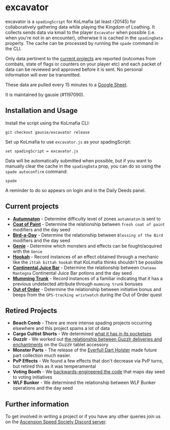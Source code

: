 # excavator

excavator is a `spadingScript` for KoLmafia (at least r20145) for collaboratively gathering data while playing the Kingdom of Loathing. It collects sends data via kmail to the player `Excavator` when possible (i.e. when you're not in an encounter), otherwise it is cached in the `spadingData` property. The cache can be processed by running the `spade` command in the CLI.

Only data pertinent to the [current projects](#current-projects) are reported (outcomes from combats, state of flags or counters on your player etc) and each packet of data can be reviewed and approved before it is sent. No personal information will ever be transmitted.

These data are pulled every 15 minutes to a [Google Sheet](https://tinyurl.com/excavator-data).

It is maintained by gausie (#1197090).

## Installation and Usage

Install the script using the KoLmafia CLI:

```
git checkout gausie/excavator release
```

Set up KoLmafia to use `excavator.js` as your spadingScript:

```
set spadingScript = excavator.js
```

Data will be automatically submitted when possible, but if you want to manually clear the cache in the `spadingData` prop, you can do so using the `spade autoconfirm` command:

```
spade
```

A reminder to do so appears on login and in the Daily Deeds panel.

## Current projects

* **[Autumnaton](packages/excavator-script/src/projects/autumnaton.ts)** - Determine difficulty level of zones `autumnaton` is sent to
* **[Coat of Paint](packages/excavator-script/src/projects/coatOfPaint.ts)** - Determine the relationship between `fresh coat of paint` modifiers and the day seed
* **[Bird-a-Day](packages/excavator-script/src/projects/birdADay.ts)** - Determine the relationship between `Blessing of the Bird` modifiers and the day seed
* **[Genie](packages/excavator-script/src/projects/genie.ts)** - Determine which monsters and effects can be fought/acquired with the `Genie`
* **[Hookah](packages/excavator-script/src/projects/hookah.ts)** - Record instances of an effect obtained through a mechanic like the `ittah bittah hookah` that KoLmafia thinks shouldn't be possible
* **[Continental Juice Bar](packages/excavator-script/src/projects/juiceBar.ash)** - Determine the relationship between `Chateau Mantegna` Continental Juice Bar potions and the day seed
* **[Mumming Trunk](packages/excavator-script/src/projects/mummingTrunk.ash)** - Record instances of a familiar indicating that it has a previous undetected attribute through `mumming trunk` bonuses
* **[Out of Order](packages/excavator-script/src/projects/outOfOrder.ash)** - Determine the relationship between initiative bonus and beeps from the `GPS-tracking wristwatch` during the Out of Order quest

## Retired Projects
* **Beach Comb** - There are more intense spading projects occurring elsewhere and this project spams a lot of data
* **Cargo Cultist Shorts** - We determined [what it has in its pocketses](https://kol.coldfront.net/thekolwiki/index.php/What_has_it_got_in_its_pocketses%3F/contents)
* **Guzzlr** - We worked out [the relationship between Guzzlr deliveries and enchantments](https://kol.coldfront.net/thekolwiki/index.php/Guzzlr_tablet#Notes) on the Guzzlr tablet accessory
* **Monster Parts** - The release of the [Everfull Dart Holster](https://kol.coldfront.net/thekolwiki/index.php/Everfull_Dart_Holster) made future part collection much easier. 
* **PvP Effects** - We found a few effects that don't decrease via PvP turns, but retired this as it was temperamental
* **Voting Booth** - We [backwards-engineered the code](https://kol.coldfront.net/thekolwiki/index.php/Talk:Voting_Booth#Initiative_seeding) that maps day seed to voting initiatives
* **WLF Bunker** - We determined the relationship between WLF Bunker operations and the day seed

## Further information

To get involved in writing a project or if you have any other queries join us on the [Ascension Speed Society Discord server](https://discord.gg/T3rqfve).
